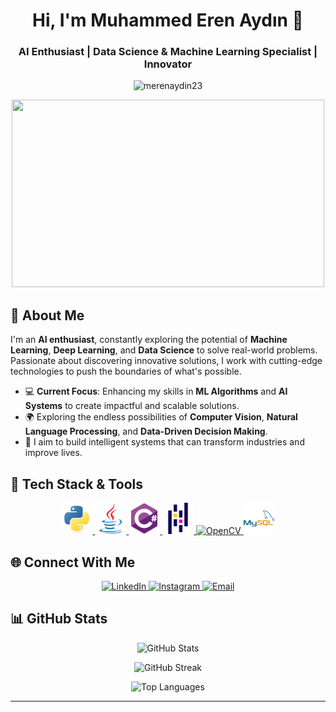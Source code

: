 <h1 align="center">Hi, I'm Muhammed Eren Aydın 🚀</h1>
<h3 align="center">AI Enthusiast | Data Science & Machine Learning Specialist | Innovator</h3>

<p align="center">
    <img src="https://komarev.com/ghpvc/?username=merenaydin23&label=Profile%20Views&color=0e75b6&style=flat" alt="merenaydin23" />
</p>

<p align="center">
    <img src="https://media.giphy.com/media/QTfX9Ejfra3ZmNxh6B/giphy.gif" width="500" height="300" />
</p>

## 🚀 About Me
I'm an **AI enthusiast**, constantly exploring the potential of **Machine Learning**, **Deep Learning**, and **Data Science** to solve real-world problems. Passionate about discovering innovative solutions, I work with cutting-edge technologies to push the boundaries of what's possible.

- 💻 **Current Focus**: Enhancing my skills in **ML Algorithms** and **AI Systems** to create impactful and scalable solutions.
- 🌍 Exploring the endless possibilities of **Computer Vision**, **Natural Language Processing**, and **Data-Driven Decision Making**.
- 🎯 I aim to build intelligent systems that can transform industries and improve lives.  

## 🧰 Tech Stack & Tools
<p align="center">
    <a href="https://www.python.org" target="_blank" rel="noreferrer">
        <img src="https://raw.githubusercontent.com/devicons/devicon/master/icons/python/python-original.svg" alt="Python" width="50" height="50"/>
    </a>
    <a href="https://www.java.com" target="_blank" rel="noreferrer">
        <img src="https://raw.githubusercontent.com/devicons/devicon/master/icons/java/java-original.svg" alt="Java" width="50" height="50"/>
    </a>
    <a href="https://www.w3schools.com/cs/" target="_blank" rel="noreferrer">
        <img src="https://raw.githubusercontent.com/devicons/devicon/master/icons/csharp/csharp-original.svg" alt="C#" width="50" height="50"/>
    </a>
    <a href="https://pandas.pydata.org/" target="_blank" rel="noreferrer">
        <img src="https://raw.githubusercontent.com/devicons/devicon/2ae2a900d2f041da66e950e4d48052658d850630/icons/pandas/pandas-original.svg" alt="Pandas" width="50" height="50"/>
    </a>
    <a href="https://opencv.org/" target="_blank" rel="noreferrer">
        <img src="https://www.vectorlogo.zone/logos/opencv/opencv-icon.svg" alt="OpenCV" width="50" height="50"/>
    </a>
    <a href="https://www.mysql.com/" target="_blank" rel="noreferrer">
        <img src="https://raw.githubusercontent.com/devicons/devicon/master/icons/mysql/mysql-original-wordmark.svg" alt="MySQL" width="50" height="50"/>
    </a>
</p>

## 🌐 Connect With Me
<p align="center">
    <a href="https://linkedin.com/in/muhammederen23" target="_blank">
        <img src="https://raw.githubusercontent.com/rahuldkjain/github-profile-readme-generator/master/src/images/icons/Social/linked-in-alt.svg" alt="LinkedIn" height="40" width="50" />
    </a>
    <a href="https://instagram.com/erenaydinn23" target="_blank">
        <img src="https://raw.githubusercontent.com/rahuldkjain/github-profile-readme-generator/master/src/images/icons/Social/instagram.svg" alt="Instagram" height="40" width="50" />
    </a>
    <a href="mailto:muhammederenaydin7@gmail.com">
        <img src="https://cdn-icons-png.flaticon.com/512/732/732200.png" alt="Email" height="40" width="50"/>
    </a>
</p>

## 📊 GitHub Stats
<p align="center">
    <img src="https://github-readme-stats.vercel.app/api?username=merenaydin23&show_icons=true&theme=radical" alt="GitHub Stats" width="400"/>
</p>

<p align="center">
    <img src="https://github-readme-streak-stats.herokuapp.com/?user=merenaydin23&theme=radical" alt="GitHub Streak" width="400"/>
</p>

<p align="center">
    <img src="https://github-readme-stats.vercel.app/api/top-langs/?username=merenaydin23&layout=compact&theme=radical" alt="Top Languages"/>
</p>

---
